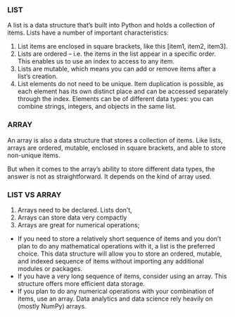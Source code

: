 ### LIST
A list is a data structure that’s built into Python and holds a collection of items. Lists have a number of important characteristics:

  1. List items are enclosed in square brackets, like this [item1, item2, item3].
  2. Lists are ordered – i.e. the items in the list appear in a specific order. This enables us to use an index to access to any item.
  3. Lists are mutable, which means you can add or remove items after a list’s creation.
  4. List elements do not need to be unique. Item duplication is possible, as each element has its own distinct place and can be accessed separately through the index.
Elements can be of different data types: you can combine strings, integers, and objects in the same list.

### ARRAY
An array is also a data structure that stores a collection of items. Like lists, arrays are ordered, mutable, enclosed in square brackets, and able to store non-unique items.

But when it comes to the array’s ability to store different data types, the answer is not as straightforward. It depends on the kind of array used.

### LIST VS ARRAY
  1. Arrays need to be declared. Lists don’t,
  2. Arrays can store data very compactly
  3. Arrays are great for numerical operations;

  - If you need to store a relatively short sequence of items and you don’t plan to do any mathematical operations with it, a list is the preferred choice. This data structure will allow you to store an ordered, mutable, and indexed sequence of items without importing any additional modules or packages.
  - If you have a very long sequence of items, consider using an array. This structure offers more efficient data storage.
  - If you plan to do any numerical operations with your combination of items, use an array. Data analytics and data science rely heavily on (mostly NumPy) arrays.
